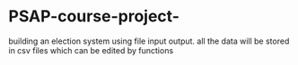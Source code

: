 # PSAP-course-project-
 building an election system using file input output. 
 all the data will be stored in csv files which can be edited by functions 

